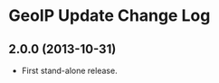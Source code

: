 GeoIP Update Change Log
=======================

2.0.0 (2013-10-31)
------------------

* First stand-alone release.
